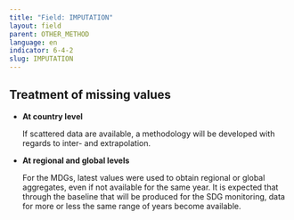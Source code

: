 ```yaml
---
title: "Field: IMPUTATION"
layout: field
parent: OTHER_METHOD
language: en
indicator: 6-4-2
slug: IMPUTATION
---
```

## Treatment of missing values

* **At country level**

    If scattered data are available, a methodology will be developed with regards to inter- and extrapolation.
* **At regional and global levels**

    For the MDGs, latest values were used to obtain regional or global aggregates, even if not available for the same year. It is expected that through the baseline that will be produced for the SDG monitoring, data for more or less the same range of years become available.